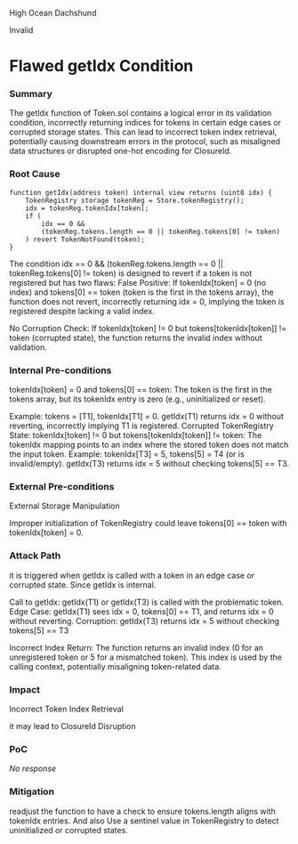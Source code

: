 High Ocean Dachshund

Invalid

# Flawed getIdx Condition

### Summary

The getIdx function  of  Token.sol contains a logical error in its validation condition, incorrectly returning indices for tokens in certain edge cases or corrupted storage states. This can lead to incorrect token index retrieval, potentially causing downstream errors in the protocol, such as misaligned data structures or disrupted one-hot encoding for ClosureId. 

### Root Cause

```
function getIdx(address token) internal view returns (uint8 idx) {
    TokenRegistry storage tokenReg = Store.tokenRegistry();
    idx = tokenReg.tokenIdx[token];
    if (
        idx == 0 &&
        (tokenReg.tokens.length == 0 || tokenReg.tokens[0] != token)
    ) revert TokenNotFound(token);
}
```

The condition idx == 0 && (tokenReg.tokens.length == 0 || tokenReg.tokens[0] != token) is designed to revert if a token is not registered but has two flaws:
False Positive: If tokenIdx[token] = 0 (no index) and tokens[0] == token (token is the first in the tokens array), the function does not revert, incorrectly returning idx = 0, implying the token is registered despite lacking a valid index.

No Corruption Check: If tokenIdx[token] != 0 but tokens[tokenIdx[token]] != token (corrupted state), the function returns the invalid index without validation.


### Internal Pre-conditions

tokenIdx[token] = 0 and tokens[0] == token:
The token is the first in the tokens array, but its tokenIdx entry is zero (e.g., uninitialized or reset).

Example: tokens = [T1], tokenIdx[T1] = 0.
getIdx(T1) returns idx = 0 without reverting, incorrectly implying T1 is registered.
Corrupted TokenRegistry State:
tokenIdx[token] != 0 but tokens[tokenIdx[token]] != token:
The tokenIdx mapping points to an index where the stored token does not match the input token.
Example: tokenIdx[T3] = 5, tokens[5] = T4 (or is invalid/empty).
getIdx(T3) returns idx = 5 without checking tokens[5] == T3.

### External Pre-conditions

External Storage Manipulation

Improper initialization of TokenRegistry could leave tokens[0] == token with tokenIdx[token] = 0.

### Attack Path

it is  triggered when getIdx is called with a token in an edge case or corrupted state. Since getIdx is internal.

Call to getIdx:
getIdx(T1) or getIdx(T3) is called with the problematic token.
Edge Case: getIdx(T1) sees idx = 0, tokens[0] == T1, and returns idx = 0 without reverting.
Corruption: getIdx(T3) returns idx = 5 without checking tokens[5] == T3

Incorrect Index Return:
The function returns an invalid index (0 for an unregistered token or 5 for a mismatched token).
This index is used by the calling context, potentially misaligning token-related data.

### Impact

Incorrect Token Index Retrieval

it may lead to  ClosureId Disruption





### PoC

_No response_

### Mitigation

readjust the function to have a check to
 ensure tokens.length aligns with tokenIdx entries. And also 
Use a sentinel value in TokenRegistry to detect uninitialized or corrupted states.